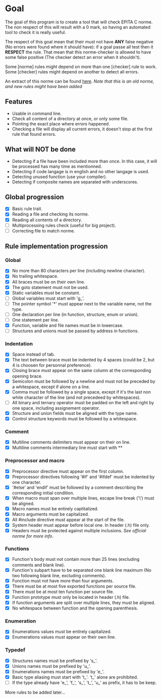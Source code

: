 # Goal

The goal of this program is to create a tool that will check EPITA C norme.
The non respect of this will result with a 0 mark, so having an automated tool to check it
is really useful.

The respect of this goal mean that their must not have **ANY** false negative (No errors were found where it should have):
if a goal passe all test then it **RESPECT** the rule. That mean that this norme-checker is allowed to have some false positive
(The checker detect an error when it shouldn't).

Some [norme] rules might depend on more than one [checker] rule to work.
Some [checker] rules might depend on another to detect all errors.

An extract of this norme can be found [here](http://tsunanet.net/~tsuna/codingstyle/codingstyle.pdf).
*Note that this is an old norme, and new rules might have been added*

## Features

* Usable in command line.
* Check all content of a directory at once, or only some file.
* Pointing the exact place where errors happened.
* Checking a file will display all current errors, it doesn't stop at the first rule that found errors.

## What will **NOT** be done

* Detecting if a file have been included more than once. In this case, it will be processed has many time as mentionned.
* Detecting if code langage is in english and no other langage is used.
* Detecting unused function (use your compiler).
* Detecting if composite names are separated with underscores.

## Global progression

- [x] Basic rule trait.
- [x] Reading a file and checking its norme.
- [x] Reading all contents of a directory.
- [ ] Multiprocessing rules check (useful for big project).
- [ ] Correcting file to match norme.

## Rule implementation progression

### Global
- [x] No more than 80 characters per line (including newline character).
- [x] No trailing whitespace.
- [x] All braces must be on their own line.
- [x] The goto statement must not be used.
- [x] Static variables must be constant.
- [ ] Global variables must start with 'g_'.
- [ ] The pointer symbol '*' must appear next to the variable name, not the type.
- [ ] One declaration per line (in function, structure, enum or union).
- [ ] One statement per line.
- [x] Function, variable and file names must be in lowercase.
- [ ] Structures and unions must be passed by address in functions.

### Indentation
- [x] Space instead of tab.
- [x] The text between brace must be indented by 4 spaces (could be 2, but 4 is choosen for personnal preference).
- [x] Closing brace must appear on the same column at the corresponding opening brace.
- [x] Semicolon must be followed by a newline and must not be preceded by a whitespace, except if alone on a line.
- [x] Comma must be followed by a single space, except if it's the last non white character of the line (and not precedeed by whitespaces).
- [ ] All binary and ternary operator must be padded on the left and right by one space, including assignement operator.
- [x] Structure and union fields must be aligned with the type name.
- [x] Control structure keywords must be followed by a whitespace.

### Comment
- [x] Multiline comments delimiters must appear on their on line.
- [x] Multiline comments intermediary line must start with **

### Preprocessor and macro
- [x] Preprocessor directive must appear on the first column.
- [x] Preprocessor directives following '#if' and '#ifdef' must be indented by one character.
- [x] '#else' and 'endif' must be followed by a comment describing the corresponding initial condition.
- [x] When macro must span over multiple lines, escape line break ('\\') must be aligned.
- [x] Macro names must be entirely captitalized.
- [x] Macro arguments must be capitalized.
- [x] All #include directive must appear at the start of the file.
- [x] System header must appear before local one. In header (.h) file only.
- [x] Headers must be protected against multiple inclusions. *See official norme for more info*.

### Functions
- [x] Function's body must not contain more than 25 lines (excluding comments and blank line).
- [x] Function's subpart have to be separated one blank line maximum (No two following blank line, excluding comments).
- [x] Function must not have more than four arguments.
- [x] There must be at most five exported functions per source file.
- [x] There must be at most ten function per source file.
- [x] Function prototype must only be located in header (.h) file.
- [x] If function arguments are split over multiple lines, they must be aligned.
- [x] No whitespace between function and the opening parenthesis.

### Enumeration
- [x] Enumerations values must be entirely capitalized.
- [x] Enumerations values must appear on their own line.

### Typedef
- [x] Structures names must be prefixed by 's_'.
- [x] Unions names must be prefixed by 'u_'.
- [x] Enumerations names must be prefixed by 'e_'.
- [x] Basic type aliasing must start with 't_'. 't_' alone are prohibited.
- [ ] If the type already have 'e_', 'f_', 's_', 't_', 'u_' as prefix, it has to be keep.

More rules to be added later...
